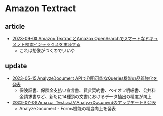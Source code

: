 # Amazon Textract

## article

- [2023-09-08 Amazon TextractとAmazon OpenSearchでスマートなドキュメント検索インデックスを実装する](https://aws.amazon.com/jp/blogs/machine-learning/implement-smart-document-search-index-with-amazon-textract-and-amazon-opensearch/)
  - これは想像がつくのでいいや

## update

- [2023-05-15 AnalyzeDocument APIで利用可能なQueries機能の品質強化を発表](https://aws.amazon.com/jp/about-aws/whats-new/2023/05/amazon-textract-updates-queries-analyze-document-api/)
  - 保険証書、保険金支払い宣言書、賃貸契約書、ペイオフ明細書、公共料金請求書など、新たに14種類の文書におけるデータ抽出の精度が向上
- [2023-07-06 Amazon TextractがAnalyzeDocumentのアップデートを発表](https://aws.amazon.com/jp/about-aws/whats-new/2023/07/amazon-textract-updates-analyzedocument-forms/)
  - AnalyzeDocument - Forms機能の精度向上を発表